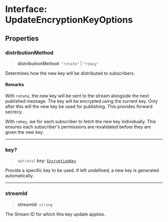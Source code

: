 # Interface: UpdateEncryptionKeyOptions

## Properties

### distributionMethod

> **distributionMethod**: `"rotate"` \| `"rekey"`

Determines how the new key will be distributed to subscribers.

#### Remarks

With `rotate`, the new key will be sent to the stream alongside the next published message. The key will be
encrypted using the current key. Only after this will the new key be used for publishing. This
provides forward secrecy.

With `rekey`, we for each subscriber to fetch the new key individually. This ensures each subscriber's
permissions are revalidated before they are given the new key.

***

### key?

> `optional` **key**: [`EncryptionKey`](../classes/EncryptionKey.md)

Provide a specific key to be used. If left undefined, a new key is generated automatically.

***

### streamId

> **streamId**: `string`

The Stream ID for which this key update applies.
